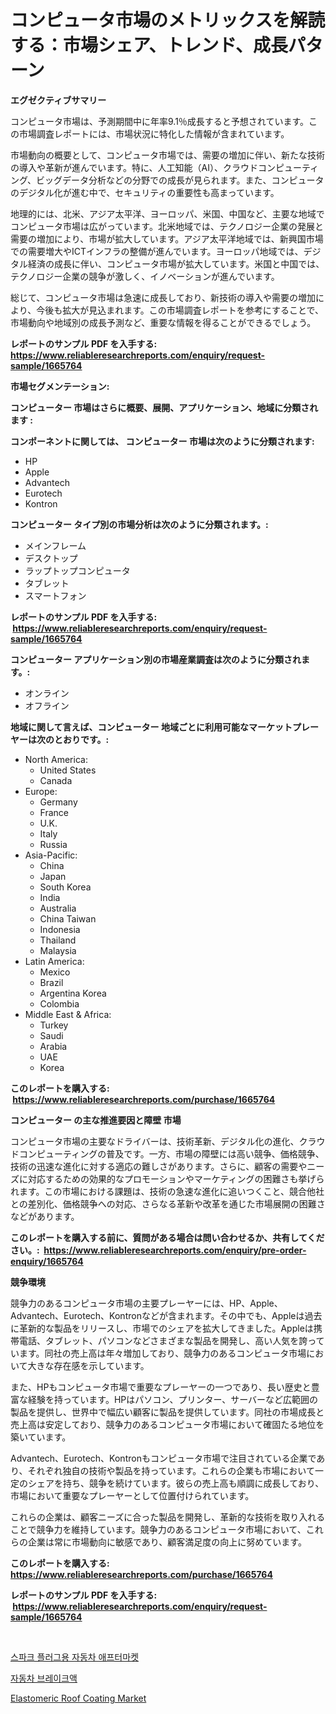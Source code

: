 <p><h1>コンピュータ市場のメトリックスを解読する：市場シェア、トレンド、成長パターン</h1></p><p><strong>エグゼクティブサマリー</strong></p>
<p><p>コンピュータ市場は、予測期間中に年率9.1％成長すると予想されています。この市場調査レポートには、市場状況に特化した情報が含まれています。</p><p>市場動向の概要として、コンピュータ市場では、需要の増加に伴い、新たな技術の導入や革新が進んでいます。特に、人工知能（AI）、クラウドコンピューティング、ビッグデータ分析などの分野での成長が見られます。また、コンピュータのデジタル化が進む中で、セキュリティの重要性も高まっています。</p><p>地理的には、北米、アジア太平洋、ヨーロッパ、米国、中国など、主要な地域でコンピュータ市場は広がっています。北米地域では、テクノロジー企業の発展と需要の増加により、市場が拡大しています。アジア太平洋地域では、新興国市場での需要増大やICTインフラの整備が進んでいます。ヨーロッパ地域では、デジタル経済の成長に伴い、コンピュータ市場が拡大しています。米国と中国では、テクノロジー企業の競争が激しく、イノベーションが進んでいます。</p><p>総じて、コンピュータ市場は急速に成長しており、新技術の導入や需要の増加により、今後も拡大が見込まれます。この市場調査レポートを参考にすることで、市場動向や地域別の成長予測など、重要な情報を得ることができるでしょう。</p></p>
<p><strong>レポートのサンプル PDF を入手する: <a href="https://www.reliableresearchreports.com/enquiry/request-sample/1665764">https://www.reliableresearchreports.com/enquiry/request-sample/1665764</a></strong></p>
<p><strong>市場セグメンテーション:</strong></p>
<p><strong> コンピューター 市場はさらに概要、展開、アプリケーション、地域に分類されます :</strong></p>
<p><strong>コンポーネントに関しては、 コンピューター 市場は次のように分類されます: &nbsp;</strong></p>
<p><ul><li>HP</li><li>Apple</li><li>Advantech</li><li>Eurotech</li><li>Kontron</li></ul></p>
<p><strong> コンピューター タイプ別の市場分析は次のように分類されます。:</strong></p>
<p><ul><li>メインフレーム</li><li>デスクトップ</li><li>ラップトップコンピュータ</li><li>タブレット</li><li>スマートフォン</li></ul></p>
<p><strong>レポートのサンプル PDF を入手する: &nbsp;<a href="https://www.reliableresearchreports.com/enquiry/request-sample/1665764">https://www.reliableresearchreports.com/enquiry/request-sample/1665764</a></strong></p>
<p><strong> コンピューター アプリケーション別の市場産業調査は次のように分類されます。:</strong></p>
<p><ul><li>オンライン</li><li>オフライン</li></ul></p>
<p><strong>地域に関して言えば、コンピューター 地域ごとに利用可能なマーケットプレーヤーは次のとおりです。:</strong></p>
<p><ul>
    <li>
        North America:
        <ul>
            <li>United States</li>
            <li>Canada</li>
        </ul>
    </li>
    <li>
        Europe:
        <ul>
            <li>Germany</li>
            <li>France</li>
            <li>U.K.</li>
            <li>Italy</li>
            <li>Russia</li>
        </ul>
    </li>
    <li>
        Asia-Pacific:
        <ul>
            <li>China</li>
            <li>Japan</li>
            <li>South Korea</li>
            <li>India</li>
            <li>Australia</li>
            <li>China Taiwan</li>
            <li>Indonesia</li>
            <li>Thailand</li>
            <li>Malaysia</li>
        </ul>
    </li>
    <li>
        Latin America:
        <ul>
            <li>Mexico</li>
            <li>Brazil</li>
            <li>Argentina Korea</li>
            <li>Colombia</li>
        </ul>
    </li>
    <li>
        Middle East & Africa:
        <ul>
            <li>Turkey</li>
            <li>Saudi</li>
            <li>Arabia</li>
            <li>UAE</li>
            <li>Korea</li>
        </ul>
    </li>
    </ul></p>
<p><strong>このレポートを購入する: &nbsp;<a href="https://www.reliableresearchreports.com/purchase/1665764">https://www.reliableresearchreports.com/purchase/1665764</a></strong></p>
<p><strong>コンピューター の主な推進要因と障壁 市場</strong></p>
<p><p>コンピュータ市場の主要なドライバーは、技術革新、デジタル化の進化、クラウドコンピューティングの普及です。一方、市場の障壁には高い競争、価格競争、技術の迅速な進化に対する適応の難しさがあります。さらに、顧客の需要やニーズに対応するための効果的なプロモーションやマーケティングの困難さも挙げられます。この市場における課題は、技術の急速な進化に追いつくこと、競合他社との差別化、価格競争への対応、さらなる革新や改革を通じた市場展開の困難さなどがあります。</p></p>
<p><strong>このレポートを購入する前に、質問がある場合は問い合わせるか、共有してください。:&nbsp; <a href="https://www.reliableresearchreports.com/enquiry/pre-order-enquiry/1665764">https://www.reliableresearchreports.com/enquiry/pre-order-enquiry/1665764</a></strong></p>
<p><strong>競争環境</strong></p>
<p><p>競争力のあるコンピュータ市場の主要プレーヤーには、HP、Apple、Advantech、Eurotech、Kontronなどが含まれます。その中でも、Appleは過去に革新的な製品をリリースし、市場でのシェアを拡大してきました。Appleは携帯電話、タブレット、パソコンなどさまざまな製品を開発し、高い人気を誇っています。同社の売上高は年々増加しており、競争力のあるコンピュータ市場において大きな存在感を示しています。</p><p>また、HPもコンピュータ市場で重要なプレーヤーの一つであり、長い歴史と豊富な経験を持っています。HPはパソコン、プリンター、サーバーなど広範囲の製品を提供し、世界中で幅広い顧客に製品を提供しています。同社の市場成長と売上高は安定しており、競争力のあるコンピュータ市場において確固たる地位を築いています。</p><p>Advantech、Eurotech、Kontronもコンピュータ市場で注目されている企業であり、それぞれ独自の技術や製品を持っています。これらの企業も市場において一定のシェアを持ち、競争を続けています。彼らの売上高も順調に成長しており、市場において重要なプレーヤーとして位置付けられています。</p><p>これらの企業は、顧客ニーズに合った製品を開発し、革新的な技術を取り入れることで競争力を維持しています。競争力のあるコンピュータ市場において、これらの企業は常に市場動向に敏感であり、顧客満足度の向上に努めています。</p></p>
<p><strong>このレポートを購入する: &nbsp; <a href="https://www.reliableresearchreports.com/purchase/1665764">https://www.reliableresearchreports.com/purchase/1665764</a></strong></p>
<p><strong>レポートのサンプル PDF を入手する: &nbsp;<a href="https://www.reliableresearchreports.com/enquiry/request-sample/1665764">https://www.reliableresearchreports.com/enquiry/request-sample/1665764</a></strong><strong></strong></p>
<p>&nbsp;</p>
<p><p><a href="https://medium.com/@raymondietrich7892023/%EC%9E%90%EB%8F%99%EC%B0%A8%EC%9A%A9-%ED%9B%84%EC%86%8D-%EC%8B%9C%EC%9E%A5%EC%97%90%EC%84%9C%EC%9D%98-%EC%A0%90%ED%99%94%ED%94%8C%EB%9F%AC%EA%B7%B8-%EC%8B%9C%EC%9E%A5-%EB%B6%84%EC%84%9D-%EB%B0%8F-%ED%81%AC%EA%B8%B0-%EC%98%88%EC%B8%A1%EC%9D%80-2024%EB%85%84%EB%B6%80%ED%84%B0-2031%EB%85%84%EA%B9%8C%EC%A7%80%EC%9D%98-%EA%B8%B0%EA%B0%84%EC%9D%84-%EB%8C%80%EC%83%81%EC%9C%BC%EB%A1%9C-%ED%95%A9%EB%8B%88%EB%8B%A4-015f5cf9b421">스파크 플러그용 자동차 애프터마켓</a></p><p><a href="https://medium.com/@ralphyjames/2024%EB%85%84%EB%B6%80%ED%84%B0-2031%EB%85%84%EA%B9%8C%EC%A7%80-%EC%98%88%EC%83%81%EB%90%98%EB%8A%94-%EC%9E%90%EB%8F%99%EC%B0%A8-%EB%B8%8C%EB%A0%88%EC%9D%B4%ED%81%AC-%EC%9C%A0%EC%B2%B4-%EC%8B%9C%EC%9E%A5-%EB%8F%99%ED%96%A5-%EB%B0%8F-%EC%8B%9C%EC%9E%A5-%EB%B6%84%EC%84%9D-4b211681ed92">자동차 브레이크액</a></p><p><a href="https://angry-finch-aaf.notion.site/Elastomeric-Roof-Coating-Market-Size-Growing-and-Forecasted-for-period-from-2024-2031-and-provides-4f0228ab76234557b0c317f133a9ffa2">Elastomeric Roof Coating Market</a></p></p>